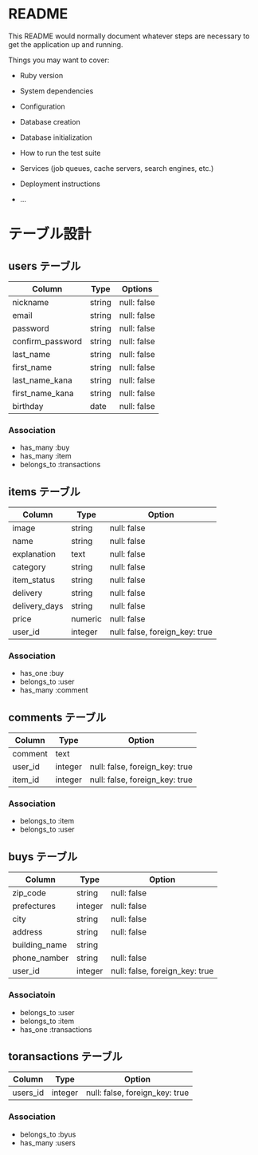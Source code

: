 # README

This README would normally document whatever steps are necessary to get the
application up and running.

Things you may want to cover:

* Ruby version

* System dependencies

* Configuration

* Database creation

* Database initialization

* How to run the test suite

* Services (job queues, cache servers, search engines, etc.)

* Deployment instructions

* ...

# テーブル設計
## users テーブル
| Column           | Type    | Options     |
| -----------------|---------|-------------|
| nickname         | string  | null: false |
| email           | string  | null: false |
| password         | string  | null: false |
| confirm_password | string  | null: false |
| last_name        | string  | null: false |
| first_name       | string  | null: false |
| last_name_kana   | string  | null: false |
| first_name_kana  | string  | null: false |
| birthday         | date    | null: false |

### Association

- has_many :buy
- has_many :item
- belongs_to :transactions


## items テーブル
| Column          | Type    | Option                         |
| ----------------|---------|--------------------------------|
| image           | string  | null: false                    |
| name            | string  | null: false                    |
| explanation     | text    | null: false                    |
| category        | string  | null: false                    |
| item_status     | string  | null: false                    |
| delivery        | string  | null: false                    |
| delivery_days   | string  | null: false                    |
| price           | numeric | null: false                    |
| user_id         | integer | null: false, foreign_key: true |

### Association

- has_one :buy
- belongs_to :user
- has_many :comment


## comments テーブル
| Column          | Type    | Option                         |
|-----------------|---------|--------------------------------|
| comment         | text    |                                |
| user_id         | integer | null: false, foreign_key: true |
| item_id         | integer | null: false, foreign_key: true |

### Association

- belongs_to :item
- belongs_to :user

## buys テーブル
| Column                 | Type    | Option                         |
|------------------------|---------|--------------------------------|
| zip_code               | string  | null: false                    |
| prefectures            | integer | null: false                    |
| city                   | string  | null: false                    |
| address                | string  | null: false                    |
| building_name          | string  |                                |
| phone_namber           | string  | null: false                    |
| user_id                | integer | null: false, foreign_key: true |

### Associatoin

- belongs_to :user
- belongs_to :item
- has_one :transactions

## toransactions テーブル
| Column                | Type    | Option                         |
|-----------------------|---------|--------------------------------|
| users_id              | integer | null: false, foreign_key: true |

### Association

- belongs_to :byus
- has_many :users